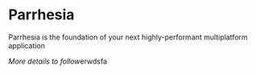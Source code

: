 # Parrhesia
Parrhesia is the foundation of your next highly-performant multiplatform application

*More details to follow*erwdsfa